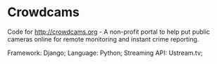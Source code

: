 Crowdcams
=============

Code for http://crowdcams.org - A non-profit portal to help put public cameras online for remote monitoring and instant crime reporting.

Framework: Django; 
Language: Python;
Streaming API: Ustream.tv;
